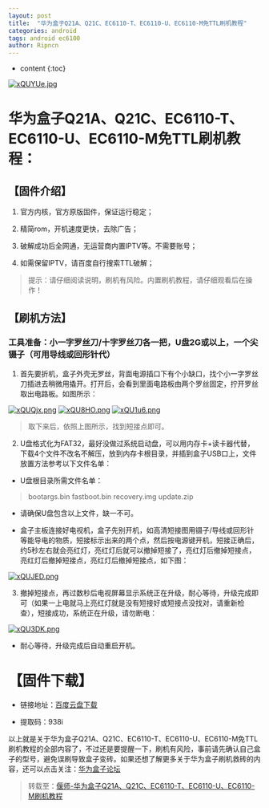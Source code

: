 ```yaml
---
layout: post
title:  "华为盒子Q21A、Q21C、EC6110-T、EC6110-U、EC6110-M免TTL刷机教程"
categories: android
tags: android ec6100
author: Ripncn
---
```


* content
{:toc}

[![xQUYUe.jpg](https://s1.ax1x.com/2022/10/03/xQUYUe.jpg)](https://imgse.com/i/xQUYUe)
# 华为盒子Q21A、Q21C、EC6110-T、EC6110-U、EC6110-M免TTL刷机教程：

## 【固件介绍】

1. 官方内核，官方原版固件，保证运行稳定；

2. 精简rom，开机速度更快，去除广告；

3. 破解成功后全网通，无运营商内置IPTV等。不需要账号；

4. 如需保留IPTV，请百度自行搜索TTL破解；

> 提示：请仔细阅读说明，刷机有风险。内置刷机教程，请仔细观看后在操作！






## 【刷机方法】

### 工具准备：小一字罗丝刀/十字罗丝刀各一把，U盘2G或以上，一个尖镊子（可用导线或回形针代）

1. 首先要折机，盒子外壳无罗丝，背面电源插口下有个小缺口，找个小一字罗丝刀插进去稍微用撬开。打开后，会看到里面电路板由两个罗丝固定，拧开罗丝取出电路板。如图所示：

[![xQUQjx.png](https://s1.ax1x.com/2022/10/03/xQUQjx.png)](https://imgse.com/i/xQUQjx)
[![xQU8HO.png](https://s1.ax1x.com/2022/10/03/xQU8HO.png)](https://imgse.com/i/xQU8HO)
[![xQU1u6.png](https://s1.ax1x.com/2022/10/03/xQU1u6.png)](https://imgse.com/i/xQU1u6)

> 取下来后，依照上图所示，找到短接点即可。

2. U盘格式化为FAT32，最好没做过系统启动盘，可以用内存卡+读卡器代替，下载4个文件不改名不解压，放到内存卡根目录，并插到盒子USB口上，文件放置方法参考以下文件名单：

- U盘根目录所需文件名单：

 > bootargs.bin
 > fastboot.bin
 > recovery.img
 > update.zip

- 请确保U盘包含以上文件，缺一不可。

- 盒子主板连接好电视机，盒子先别开机，如高清短接图用镊子/导线或回形针等能导电的物质，短接标示出来的两个点，然后按电源键开机，短接正确后，约5秒左右就会亮红灯，亮红灯后就可以撤掉短接了，亮红灯后撤掉短接点，亮红灯后撤掉短接点，亮红灯后撤掉短接点，如下图：

[![xQUJED.png](https://s1.ax1x.com/2022/10/03/xQUJED.png)](https://imgse.com/i/xQUJED)

3. 撤掉短接点，再过数秒后电视屏幕显示系统正在升级，耐心等待，升级完成即可（如果一上电就马上亮红灯就是没有短接好或短接点没找对，请重新检查），短接成功，系统正在升级，请勿断电：

[![xQU3DK.png](https://s1.ax1x.com/2022/10/03/xQU3DK.png)](https://imgse.com/i/xQU3DK)

- 耐心等待，升级完成后自动重启开机。

# 【固件下载】

- 链接地址：[百度云盘下载](https://pan.baidu.com/s/1I2cU35ShcnpxeyRfkDQJOQ)

- 提取码：938i


以上就是关于华为盒子Q21A、Q21C、EC6110-T、EC6110-U、EC6110-M免TTL刷机教程的全部内容了，不过还是要提醒一下，刷机有风险，事前请先确认自己盒子的型号，避免误刷导致盒子变砖。如果还想了解更多关于华为盒子刷机救砖的内容，还可以点击关注：[华为盒子论坛](https://www.znds.com/bbs-152-1.html)

> 转载至：[偃师-华为盒子Q21A、Q21C、EC6110-T、EC6110-U、EC6110-M刷机教程](https://www.znds.com/tv-1215403-1-1.html)